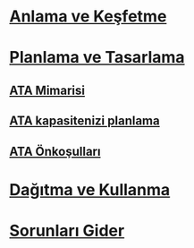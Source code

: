 # [Anlama ve Keşfetme](/advanced-threat-analytics/understand-explore/what-is-ata)
# [Planlama ve Tasarlama](ata-architecture.md)
## [ATA Mimarisi](ata-architecture.md)
## [ATA kapasitenizi planlama](ata-capacity-planning.md)
## [ATA Önkoşulları](ata-prerequisites.md)
# [Dağıtma ve Kullanma](/advanced-threat-analytics/deploy-use/preinstall-ata)
# [Sorunları Gider](/advanced-threat-analytics/troubleshoot/troubleshooting-ata-using-logs)


<!--HONumber=Aug16_HO5-->


